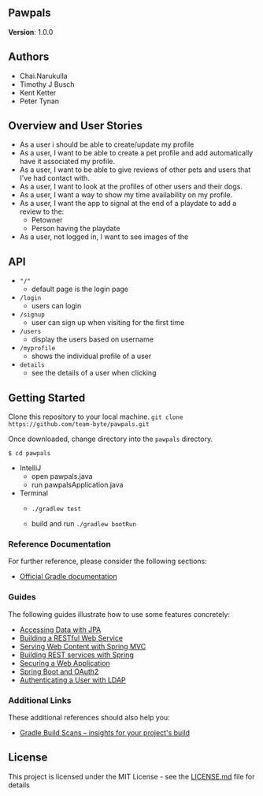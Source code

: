 ## Pawpals  
**Version**: 1.0.0  

## Authors 
- Chai.Narukulla
- Timothy J Busch
- Kent Ketter
- Peter Tynan

## Overview and User Stories

- As a user i should be able to create/update my profile 
- As a user, I want to be able to create a pet profile and add automatically have it associated my profile.
- As a user, I want to be able to give reviews of other pets and users that I’ve had contact with.
- As a user, I want to look at the profiles of other users and their dogs.
- As a user, I want a way to show my time availability on my profile.
- As a user, I want the app to signal at the end of a playdate to add a review to the:
  - Petowner
  - Person having the playdate
- As a user, not logged in, I want to see images of the 


## API

- ```"/"```
    - default page is the login page
- ```/login```
    - users can login
- ```/signup```
    - user can sign up when visiting for the first time
- ```/users```
    - display the users based on username
-  ```/myprofile```
    - shows the individual profile of a user
- ```details```
    - see the details of a user when clicking



## Getting Started

Clone this repository to your local machine.
```git clone https://github.com/team-byte/pawpals.git```

Once downloaded, change directory into the `pawpals` directory.
```
$ cd pawpals
```
- IntelliJ
    - open pawpals.java
    - run pawpalsApplication.java 
- Terminal
    - ```./gradlew test```
    
    - build and run ```./gradlew bootRun```



### Reference Documentation
For further reference, please consider the following sections:

* [Official Gradle documentation](https://docs.gradle.org)

### Guides
The following guides illustrate how to use some features concretely:

* [Accessing Data with JPA](https://spring.io/guides/gs/accessing-data-jpa/)
* [Building a RESTful Web Service](https://spring.io/guides/gs/rest-service/)
* [Serving Web Content with Spring MVC](https://spring.io/guides/gs/serving-web-content/)
* [Building REST services with Spring](https://spring.io/guides/tutorials/bookmarks/)
* [Securing a Web Application](https://spring.io/guides/gs/securing-web/)
* [Spring Boot and OAuth2](https://spring.io/guides/tutorials/spring-boot-oauth2/)
* [Authenticating a User with LDAP](https://spring.io/guides/gs/authenticating-ldap/)

### Additional Links
These additional references should also help you:

* [Gradle Build Scans – insights for your project's build](https://scans.gradle.com#gradle)

## License

This project is licensed under the MIT License - see the [LICENSE.md](LICENSE.md) file for details